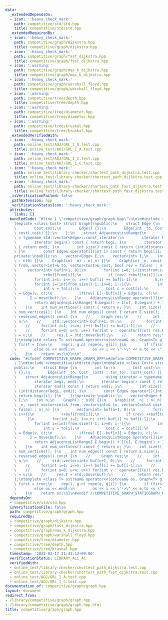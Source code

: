 ```yaml
---
data:
  _extendedDependsOn:
  - icon: ':heavy_check_mark:'
    path: competitive/std/std.hpp
    title: competitive/std/std.hpp
  _extendedRequiredBy:
  - icon: ':heavy_check_mark:'
    path: competitive/graph/dijkstra.hpp
    title: competitive/graph/dijkstra.hpp
  - icon: ':heavy_check_mark:'
    path: competitive/graph/fast_dijkstra.hpp
    title: competitive/graph/fast_dijkstra.hpp
  - icon: ':warning:'
    path: competitive/graph/max_k_dijkstra.hpp
    title: competitive/graph/max_k_dijkstra.hpp
  - icon: ':heavy_check_mark:'
    path: competitive/graph/warshall_floyd.hpp
    title: competitive/graph/warshall_floyd.hpp
  - icon: ':warning:'
    path: competitive/tree/depth.hpp
    title: competitive/tree/depth.hpp
  - icon: ':warning:'
    path: competitive/tree/diameter.hpp
    title: competitive/tree/diameter.hpp
  - icon: ':warning:'
    path: competitive/tree/kruskal.hpp
    title: competitive/tree/kruskal.hpp
  _extendedVerifiedWith:
  - icon: ':heavy_check_mark:'
    path: online_test/AOJ/GRL_1_A.test.cpp
    title: online_test/AOJ/GRL_1_A.test.cpp
  - icon: ':heavy_check_mark:'
    path: online_test/AOJ/GRL_1_C.test.cpp
    title: online_test/AOJ/GRL_1_C.test.cpp
  - icon: ':heavy_check_mark:'
    path: online_test/library-checker/shortest_path_dijkstra.test.cpp
    title: online_test/library-checker/shortest_path_dijkstra.test.cpp
  - icon: ':heavy_check_mark:'
    path: online_test/library-checker/shortest_path_fast_dijkstra.test.cpp
    title: online_test/library-checker/shortest_path_fast_dijkstra.test.cpp
  _isVerificationFailed: false
  _pathExtension: hpp
  _verificationStatusIcon: ':heavy_check_mark:'
  attributes:
    links: []
  bundledCode: "#line 1 \"competitive/graph/graph.hpp\"\n\n\n#include <competitive/std/std.hpp>\n\
    template <class Cost> struct Graph{\npublic:\n    struct Edge {\n        int to;\n\
    \        Cost cost;\n        Edge() {};\n        Edge(int _to, Cost _cost) : to(_to),\
    \ cost(_cost) {};\n    };\n    struct AdjacencyListRange{\n        using iterator\
    \ = typename std::vector<Edge>::const_iterator;\n        iterator begi, endi;\n\
    \        iterator begin() const { return begi; }\n        iterator end() const\
    \ { return endi; }\n        int size() const { return (int)distance(begi, endi);\
    \ }\n        const Edge& operator[](int i) const { return begi[i]; }\n    };\n\
    private:\npublic:\n    vector<Edge> E;\n    vector<int> I;\n    int n;\n    Graph()\
    \ : n(0) {}\n    Graph(int _n) : n(_n) {}\n    Graph(int _n, const vector<int>&\
    \ from, vector<int>& to, vector<Cost>& cost, bool rev = false) : n(_n) {\n   \
    \     vector<int> buf(n+1, 0);\n        for(int i=0; i<(int)from.size(); i++){\n\
    \            ++buf[from[i]];\n            if (rev) ++buf[to[i]];\n        }\n\
    \        for(int i=1; i<=_n; i++) buf[i] += buf[i-1];\n        E.resize(buf[n]);\n\
    \        for(int i=(int)from.size()-1; i>=0; i--){\n            int u = from[i];\n\
    \            int v = to[i];\n            Cost c = cost[i];\n            E[--buf[u]]\
    \ = Edge(v, c);\n            if(rev) E[--buf[v]] = Edge(u, c);\n        }\n  \
    \      I = move(buf);\n    }\n    AdjacencyListRange operator[](int u) const {\n\
    \        return AdjacencyListRange{ E.begin() + I[u], E.begin() + I[u+1] };\n\
    \    }\n    int num_vertices() const { return n; }\n    int size() const { return\
    \ num_vertices(); }\n    int num_edges() const { return E.size(); }\n    // Graph\
    \ reversed_edges() const {\n    //     Graph res;\n    //     int _n = res.n =\
    \ n;\n    //     std::vector<int> buf(n+1, 0);\n    //     for(int v : E) ++buf[v];\n\
    \    //     for(int i=1; i<=n; i++) buf[i] += buf[i-1];\n    //     res.E.resize(buf[n]);\n\
    \    //     for(int u=0; u<n; u++) for(int v : operator[](u)) res.E[--buf[v]]\
    \ = u;\n    //     res.I = std::move(buf);\n    //     return res;\n    // }\n\
    };\ntemplate <class T> ostream& operator<<(ostream& os, Graph<T> g) {\n    bool\
    \ first = true;\n    rep(i, g.n) repe(e, g[i]) {\n        if (first) first = false;\n\
    \        else os << endl;\n        os << i << \"->\" << e.to << \": \" << e.cost;\n\
    \    }\n    return os;\n}\n\n"
  code: "#ifndef COMPETITIVE_GRAPH_GRAPH_HPP\n#define COMPETITIVE_GRAPH_GRAPH_HPP\
    \ 1\n#include <competitive/std/std.hpp>\ntemplate <class Cost> struct Graph{\n\
    public:\n    struct Edge {\n        int to;\n        Cost cost;\n        Edge()\
    \ {};\n        Edge(int _to, Cost _cost) : to(_to), cost(_cost) {};\n    };\n\
    \    struct AdjacencyListRange{\n        using iterator = typename std::vector<Edge>::const_iterator;\n\
    \        iterator begi, endi;\n        iterator begin() const { return begi; }\n\
    \        iterator end() const { return endi; }\n        int size() const { return\
    \ (int)distance(begi, endi); }\n        const Edge& operator[](int i) const {\
    \ return begi[i]; }\n    };\nprivate:\npublic:\n    vector<Edge> E;\n    vector<int>\
    \ I;\n    int n;\n    Graph() : n(0) {}\n    Graph(int _n) : n(_n) {}\n    Graph(int\
    \ _n, const vector<int>& from, vector<int>& to, vector<Cost>& cost, bool rev =\
    \ false) : n(_n) {\n        vector<int> buf(n+1, 0);\n        for(int i=0; i<(int)from.size();\
    \ i++){\n            ++buf[from[i]];\n            if (rev) ++buf[to[i]];\n   \
    \     }\n        for(int i=1; i<=_n; i++) buf[i] += buf[i-1];\n        E.resize(buf[n]);\n\
    \        for(int i=(int)from.size()-1; i>=0; i--){\n            int u = from[i];\n\
    \            int v = to[i];\n            Cost c = cost[i];\n            E[--buf[u]]\
    \ = Edge(v, c);\n            if(rev) E[--buf[v]] = Edge(u, c);\n        }\n  \
    \      I = move(buf);\n    }\n    AdjacencyListRange operator[](int u) const {\n\
    \        return AdjacencyListRange{ E.begin() + I[u], E.begin() + I[u+1] };\n\
    \    }\n    int num_vertices() const { return n; }\n    int size() const { return\
    \ num_vertices(); }\n    int num_edges() const { return E.size(); }\n    // Graph\
    \ reversed_edges() const {\n    //     Graph res;\n    //     int _n = res.n =\
    \ n;\n    //     std::vector<int> buf(n+1, 0);\n    //     for(int v : E) ++buf[v];\n\
    \    //     for(int i=1; i<=n; i++) buf[i] += buf[i-1];\n    //     res.E.resize(buf[n]);\n\
    \    //     for(int u=0; u<n; u++) for(int v : operator[](u)) res.E[--buf[v]]\
    \ = u;\n    //     res.I = std::move(buf);\n    //     return res;\n    // }\n\
    };\ntemplate <class T> ostream& operator<<(ostream& os, Graph<T> g) {\n    bool\
    \ first = true;\n    rep(i, g.n) repe(e, g[i]) {\n        if (first) first = false;\n\
    \        else os << endl;\n        os << i << \"->\" << e.to << \": \" << e.cost;\n\
    \    }\n    return os;\n}\n#endif //COMPETITIVE_GRAPH_STATICGRAPH_HPP"
  dependsOn:
  - competitive/std/std.hpp
  isVerificationFile: false
  path: competitive/graph/graph.hpp
  requiredBy:
  - competitive/graph/dijkstra.hpp
  - competitive/graph/fast_dijkstra.hpp
  - competitive/graph/max_k_dijkstra.hpp
  - competitive/graph/warshall_floyd.hpp
  - competitive/tree/diameter.hpp
  - competitive/tree/depth.hpp
  - competitive/tree/kruskal.hpp
  timestamp: '2023-02-17 21:43:12+09:00'
  verificationStatus: LIBRARY_ALL_AC
  verifiedWith:
  - online_test/library-checker/shortest_path_dijkstra.test.cpp
  - online_test/library-checker/shortest_path_fast_dijkstra.test.cpp
  - online_test/AOJ/GRL_1_A.test.cpp
  - online_test/AOJ/GRL_1_C.test.cpp
documentation_of: competitive/graph/graph.hpp
layout: document
redirect_from:
- /library/competitive/graph/graph.hpp
- /library/competitive/graph/graph.hpp.html
title: competitive/graph/graph.hpp
---
```

